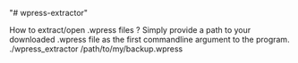 "# wpress-extractor" 

How to extract/open .wpress files ?
Simply provide a path to your downloaded .wpress file as the first commandline argument to the program. ./wpress_extractor /path/to/my/backup.wpress
